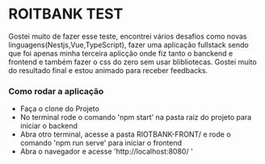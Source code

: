 <h1>ROITBANK TEST</h1>
<p>Gostei muito de fazer esse teste, encontrei vários desafios como novas linguagens(Nestjs,Vue,TypeScript), fazer uma aplicação fullstack sendo que foi apenas minha terceira aplicção onde fiz tanto o banckend e frontend e também fazer o css do zero sem usar blibliotecas. Gostei muito do resultado final e estou animado para receber feedbacks. </p>
<h3> Como rodar a aplicação </h3>
 <ul>
  <li> Faça o clone do Projeto </li>
  <li> No terminal rode o comando 'npm start' na pasta raiz do projeto para iniciar o backend </li>
  <li> Abra otro terminal, acesse a pasta RIOTBANK-FRONT/ e rode o comando 'npm run serve' para iniciar o frontend </li>
  <li> Abra o navegador e acesse 'http://localhost:8080/ ' </li>
 </ul>
